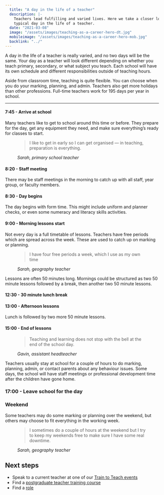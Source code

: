 ```yaml
---
  title: "A day in the life of a teacher"
  description: |-
    Teachers lead fulfilling and varied lives. Here we take a closer look at a
    typical day in the life of a teacher.
  date: "2021-03-08"
  image: "/assets/images/teaching-as-a-career-hero-dt.jpg"
  mobileimage: "/assets/images/teaching-as-a-career-hero-mob.jpg"
  backlink: "../"
---
```


A day in the life of a teacher is really varied, and no two days will be the same. Your day as a teacher will look different depending on whether you teach primary, secondary, or what subject you teach. Each school will have its own schedule and different responsibilities outside of teaching hours.

Aside from classroom time, teaching is quite flexible. You can choose when you do your marking, planning, and admin. Teachers also get more holidays than other professions. Full-time teachers work for 195 days per year in school.

----

#### 7:45 - Arrive at school

Many teachers like to get to school around this time or before. They prepare for the day, get any equipment they need, and make sure everything’s ready for classes to start.

<figure>
  <blockquote>
    <p>I like to get in early so I can get organised — in teaching, preparation is everything.</p>
  </blockquote>
  <figcaption>
    <cite>Sarah, primary school teacher</cite>
  </figcaption>
</figure>

#### 8:20 - Staff meeting

There may be staff meetings in the morning to catch up with all staff, year group, or faculty members.

#### 8:30 - Day begins
The day begins with form time. This might include uniform and planner checks, or even some numeracy and literacy skills activities.

#### 9:00 - Morning lessons start
Not every day is a full timetable of lessons. Teachers have free periods which are spread across the week. These are used to catch up on marking or planning.

<figure class="right">
  <blockquote>
    <p>I have four free periods a week, which I use as my own time</p>
  </blockquote>
  <figcaption>
    <cite>Sarah, geography teacher</cite>
  </figcaption>
</figure>

Lessons are often 50 minutes long. Mornings could be structured as two 50 minute lessons followed by a break, then another two 50 minute lessons.

#### 12:30 - 30 minute lunch break

#### 13:00 - Afternoon lessons

Lunch is followed by two more 50 minute lessons.

#### 15:00 - End of lessons

<figure>
  <blockquote>
    <p>
      Teaching and learning does not stop with the bell at the end of the school day.
    </p>
  </blockquote>
  <figcaption>
    <cite>Gavin, assistant headteacher</cite>
  </figcaption>
</figure>

Teachers usually stay at school for a couple of hours to do marking, planning, admin, or contact parents about any behaviour issues. Some days, the school will have staff meetings or professional development time after the children have gone home.

### 17:00 - Leave school for the day

### Weekend
Some teachers may do some marking or planning over the weekend, but others may choose to fit everything in the working week.

<figure>
  <blockquote>
    <p>I sometimes do a couple of hours at the weekend but I try to keep my weekends free to make sure I have some real downtime.</p>
  </blockquote>
  <figcaption>
    <cite>Sarah, geography teacher</cite>
  </figcaption>
</figure>

<section class="clearfix">
  <h2 id="next-steps">Next steps</h2>

  <ul>
    <li>Speak to a current teacher at one of our <a href="/event-categories/train-to-teach-events">Train to Teach events</a></li>
    <li>Find a <a href="https://www.gov.uk/find-postgraduate-teacher-training-courses">postgraduate teacher training course</a></li>
    <li>Find a <a href="https://teaching-vacancies.service.gov.uk/">role</a></li>
  </ul>
</section>
